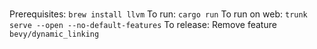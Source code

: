 #
Prerequisites: `brew install llvm`
To run: `cargo run`
To run on web: `trunk serve --open --no-default-features`
To release: Remove feature `bevy/dynamic_linking`